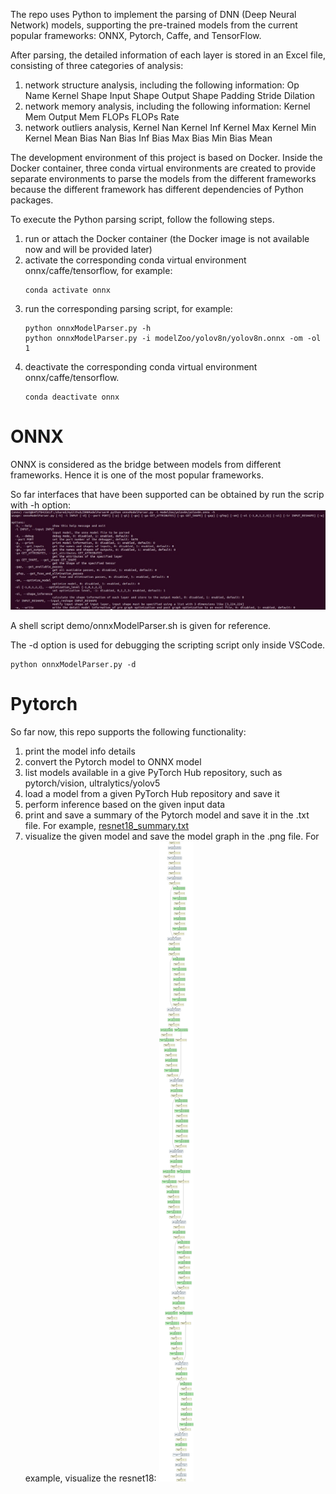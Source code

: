 


The repo uses Python to implement the parsing of DNN (Deep Neural Network) models, supporting the pre-trained models from the current popular frameworks: ONNX, Pytorch, Caffe, and TensorFlow.  

After parsing,  the detailed information of each layer is stored in an Excel file, consisting of three categories of analysis:
1. network structure analysis, including the following information:
Op Name
Kernel Shape
Input Shape
Output Shape
Padding
Stride
Dilation
2. network memory analysis, including the following information:
Kernel Mem
Output Mem
FLOPs
FLOPs Rate
3. network outliers analysis,
Kernel Nan
Kernel Inf
Kernel Max
Kernel Min
Kernel Mean
Bias Nan
Bias Inf
Bias Max
Bias Min
Bias Mean

The development environment of this project is based on Docker. Inside the Docker container, three conda virtual environments are created to provide separate environments to parse the models from the different frameworks because the different framework has different dependencies of Python packages.

To execute the Python parsing script,  follow the following steps.

1. run or attach the Docker container (the Docker image is not available now and will be provided later)
2. activate the corresponding conda virtual environment onnx/caffe/tensorflow, for example:
	```
	conda activate onnx
	```
3. run the corresponding parsing script, for example:
	```
	python onnxModelParser.py -h
	python onnxModelParser.py -i modelZoo/yolov8n/yolov8n.onnx -om -ol 1
	```
5. deactivate the corresponding conda virtual environment onnx/caffe/tensorflow.
	```
	conda deactivate onnx
	```


# ONNX

ONNX is considered as the bridge between models from different frameworks. Hence it is one of the most popular frameworks. 

So far interfaces that have been supported can be obtained by run the scrip with -h option:
![Alt](demo/onnxModelParser.help.jpg)

A shell script demo/onnxModelParser.sh is given for reference.

The -d option is used for debugging the scripting script only inside VSCode. 
```
python onnxModelParser.py -d
```

# Pytorch

So far now, this repo supports the following functionality:
1. print the model info details
2. convert the Pytorch model to ONNX model
3. list models available in a give PyTorch Hub repository, such as pytorch/vision, ultralytics/yolov5
4. load a model from a given PyTorch Hub repository and save it
5. perform inference based on the given input data
6. print and save a summary of the Pytorch model and save it in the .txt file. For example, [resnet18_summary.txt](demo/resnet18_summary.txt)
7. visualize the given model and save the model graph in the .png file. For example, visualize the resnet18: 
![Alt](demo/resnet18.png)


